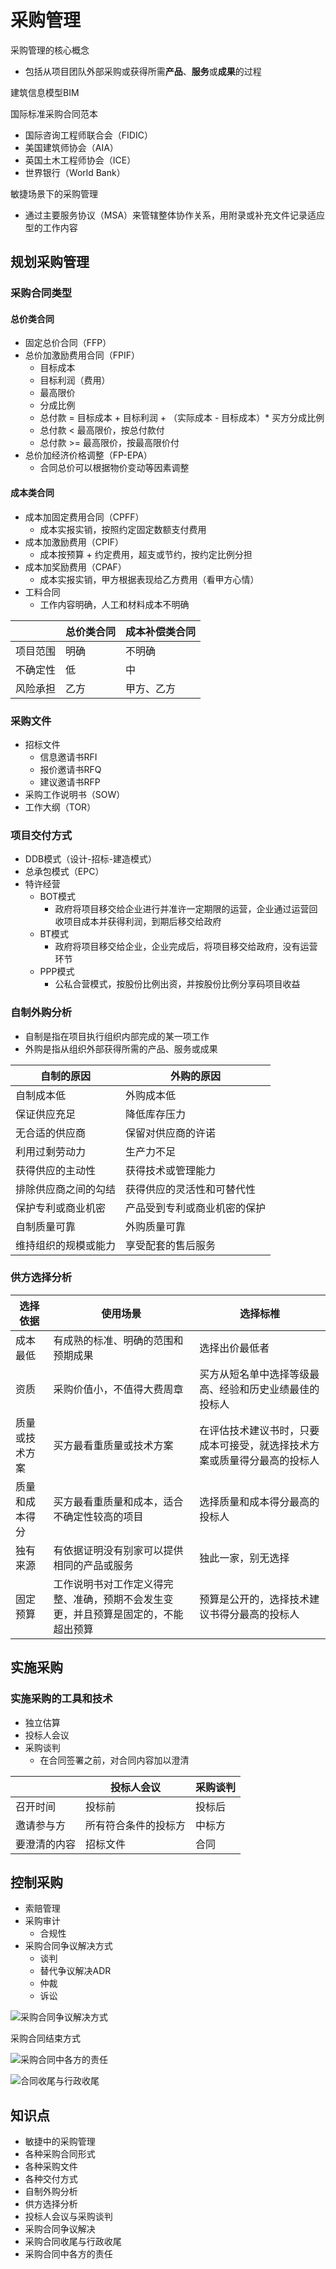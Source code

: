 # 采购管理
采购管理的核心概念
* 包括从项目团队外部采购或获得所需**产品**、**服务**或**成果**的过程

建筑信息模型BIM

国际标准采购合同范本
* 国际咨询工程师联合会（FIDIC）
* 美国建筑师协会（AIA）
* 英国土木工程师协会（ICE）
* 世界银行（World Bank）

敏捷场景下的采购管理
* 通过主要服务协议（MSA）来管辖整体协作关系，用附录或补充文件记录适应型的工作内容

## 规划采购管理
### 采购合同类型
#### 总价类合同
* 固定总价合同（FFP）
* 总价加激励费用合同（FPIF）
  * 目标成本
  * 目标利润（费用）
  * 最高限价
  * 分成比例
  * 总付款 = 目标成本 + 目标利润 + （实际成本 - 目标成本）* 买方分成比例
  * 总付款 < 最高限价，按总付款付
  * 总付款 >= 最高限价，按最高限价付
* 总价加经济价格调整（FP-EPA）
  * 合同总价可以根据物价变动等因素调整

#### 成本类合同
* 成本加固定费用合同（CPFF）
  * 成本实报实销，按照约定固定数额支付费用
* 成本加激励费用（CPIF）
  * 成本按预算 + 约定费用，超支或节约，按约定比例分担
* 成本加奖励费用（CPAF）
  * 成本实报实销，甲方根据表现给乙方费用（看甲方心情）
* 工料合同
  * 工作内容明确，人工和材料成本不明确

||总价类合同|成本补偿类合同|
|-|-|-|
|项目范围|明确|不明确
|不确定性|低|中|
|风险承担|乙方|甲方、乙方|
### 采购文件
* 招标文件
  * 信息邀请书RFI
  * 报价邀请书RFQ
  * 建议邀请书RFP
* 采购工作说明书（SOW）
* 工作大纲（TOR）

### 项目交付方式
* DDB模式（设计-招标-建造模式）
* 总承包模式（EPC）
* 特许经营
  * BOT模式
    * 政府将项目移交给企业进行并准许一定期限的运营，企业通过运营回收项目成本并获得利润，到期后移交给政府
  * BT模式
    * 政府将项目移交给企业，企业完成后，将项目移交给政府，没有运营环节
  * PPP模式
    * 公私合营模式，按股份比例出资，并按股份比例分享码项目收益

### 自制外购分析
* 自制是指在项目执行组织内部完成的某一项工作
* 外购是指从组织外部获得所需的产品、服务或成果

|自制的原因|外购的原因|
|-|-|
|自制成本低|外购成本低|
|保证供应充足|降低库存压力|
|无合适的供应商|保留对供应商的许诺|
|利用过剩劳动力|生产力不足|
|获得供应的主动性|获得技术或管理能力|
|排除供应商之间的勾结|获得供应的灵活性和可替代性|
|保护专利或商业机密|产品受到专利或商业机密的保护|
|自制质量可靠|外购质量可靠|
|维持组织的规模或能力|享受配套的售后服务|
### 供方选择分析
|选择依据|使用场景|选择标椎|
|-|-|-|
|成本最低|有成熟的标准、明确的范围和预期成果|选择出价最低者|
|资质|采购价值小，不值得大费周章|买方从短名单中选择等级最高、经验和历史业绩最佳的投标人
|质量或技术方案|买方最看重质量或技术方案|在评估技术建议书时，只要成本可接受，就选择技术方案或质量得分最高的投标人|
|质量和成本得分|买方最看重质量和成本，适合不确定性较高的项目|选择质量和成本得分最高的投标人|
|独有来源|有依据证明没有别家可以提供相同的产品或服务|独此一家，别无选择|
|固定预算|工作说明书对工作定义得完整、准确，预期不会发生变更，并且预算是固定的，不能超出预算|预算是公开的，选择技术建议书得分最高的投标人|
## 实施采购
### 实施采购的工具和技术
* 独立估算
* 投标人会议
* 采购谈判
  * 在合同签署之前，对合同内容加以澄清

||投标人会议|采购谈判|
|-|-|-|
|召开时间|投标前|投标后|
|邀请参与方|所有符合条件的投标方|中标方|
|要澄清的内容|招标文件|合同|

## 控制采购
* 索赔管理
* 采购审计
  * 合规性
* 采购合同争议解决方式
  * 谈判
  * 替代争议解决ADR
  * 仲裁
  * 诉讼

![采购合同争议解决方式](../img/51.jpg)

采购合同结束方式

![采购合同中各方的责任](../img/52.jpg)

![合同收尾与行政收尾](../img/53.jpg)

## 知识点
* 敏捷中的采购管理
* 各种采购合同形式
* 各种采购文件
* 各种交付方式
* 自制外购分析
* 供方选择分析
* 投标人会议与采购谈判
* 采购合同争议解决
* 采购合同收尾与行政收尾
* 采购合同中各方的责任